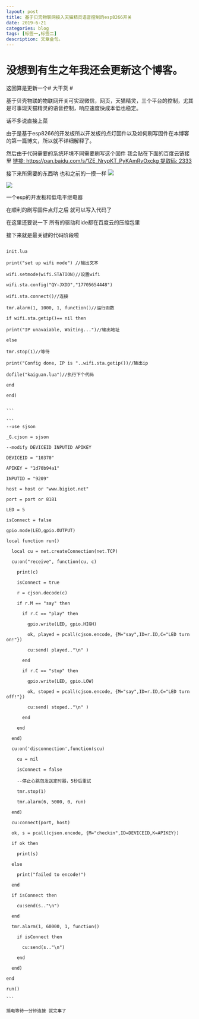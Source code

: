 ```yaml
---
layout: post
title: 基于贝壳物联网接入天猫精灵语音控制的esp8266开关
date: 2019-6-21
categories: blog
tags: [标签一,标签二]
description: 文章金句。
---
```



# 没想到有生之年我还会更新这个博客。 #

这回算是更新一个# 大干货 #

基于贝壳物联的物联网开关可实现微信，网页，天猫精灵，三个平台的控制，尤其是可事现天猫精灵的语音控制，响应速度快成本低也稳定。

话不多说直接上菜

由于是基于esp8266的开发板所以开发板的点灯固件以及如何刷写固件在本博客的第一篇博文，所以就不详细解释了。

然后由于代码需要的系统环境不同需要刷写这个固件 我会贴在下面的百度云链接里 
[链接: https://pan.baidu.com/s/1ZE_NrypKT_PyKAmRvOxckg 提取码: 2333
](https://pan.baidu.com/s/1ZE_NrypKT_PyKAmRvOxckg "提取码2333")

接下来所需要的东西呐 也和之前的一摸一样
![](https://boke-1255854593.cos.ap-shanghai.myqcloud.com/%E8%B4%9D%E5%A3%B3%E7%89%A9%E8%81%94%E5%BC%80%E5%85%B3/IMG_20190621_135150.jpg)



![](https://boke-1255854593.cos.ap-shanghai.myqcloud.com/%E8%B4%9D%E5%A3%B3%E7%89%A9%E8%81%94%E5%BC%80%E5%85%B3/IMG_20190621_135153.jpg)

一个esp的开发板和低电平继电器

在顺利的刷写固件点灯之后 就可以写入代码了  

在这里还要说一下 所有的驱动和ide都在百度云的压缩包里

接下来就是最关键的代码阶段啦

```

​init.lua

print("set up wifi mode") //输出文本

wifi.setmode(wifi.STATION)//设置wifi

wifi.sta.config("QY-JXDD","17705654448")

wifi.sta.connect()//连接

tmr.alarm(1, 1000, 1, function()//运行函数

if wifi.sta.getip()== nil then

print("IP unavaiable, Waiting...")//输出地址

else

tmr.stop(1)//等待

print("Config done, IP is "..wifi.sta.getip())//输出ip

dofile("kaiguan.lua")//执行下个代码

end

end)


​```

​```
--use sjson

_G.cjson = sjson

--modify DEVICEID INPUTID APIKEY

DEVICEID = "10370"

APIKEY = "1d70b94a1"

INPUTID = "9209"

host = host or "www.bigiot.net"

port = port or 8181

LED = 5

isConnect = false

gpio.mode(LED,gpio.OUTPUT)

local function run()

  local cu = net.createConnection(net.TCP)
  
  cu:on("receive", function(cu, c) 
  
    print(c)
    
    isConnect = true
    
    r = cjson.decode(c)
    
    if r.M == "say" then
    
      if r.C == "play" then  
      
        gpio.write(LED, gpio.HIGH)  
        
        ok, played = pcall(cjson.encode, {M="say",ID=r.ID,C="LED turn on!"})
        
        cu:send( played.."\n" )
        
      end
      
      if r.C == "stop" then   
      
        gpio.write(LED, gpio.LOW)
        
        ok, stoped = pcall(cjson.encode, {M="say",ID=r.ID,C="LED turn off!"})
        
        cu:send( stoped.."\n" ) 
        
      end
      
    end
    
  end)
  
  cu:on('disconnection',function(scu)
  
    cu = nil
    
    isConnect = false
    
    --停止心跳包发送定时器，5秒后重试
    
    tmr.stop(1)
    
    tmr.alarm(6, 5000, 0, run)
    
  end)
  
  cu:connect(port, host)
  
  ok, s = pcall(cjson.encode, {M="checkin",ID=DEVICEID,K=APIKEY})
  
  if ok then
  
    print(s)
    
  else
  
    print("failed to encode!")
    
  end
  
  if isConnect then
  
    cu:send(s.."\n")
    
  end
  
  tmr.alarm(1, 60000, 1, function()
  
    if isConnect then
    
      cu:send(s.."\n")
      
    end
    
  end)
  
end

run()

​```

插电等待一分钟连接 就完事了
